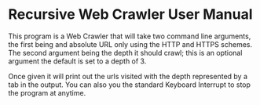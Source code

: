 # Recursive Web Crawler User Manual

This program is a Web Crawler that will take two command line arguments, the first being and absolute URL only using the 
HTTP and HTTPS schemes. The second argument being the depth it should crawl; this is an optional argument the default is
set to a depth of 3.

Once given it will print out the urls visited with the depth represented by a tab in the output. You can also you the
standard Keyboard Interrupt to stop the program at anytime.
